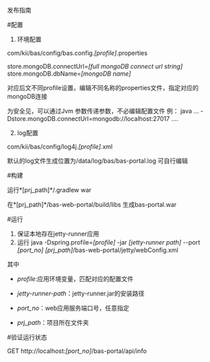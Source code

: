 发布指南

#配置

1. 环境配置

com/kii/bas/config/bas.config.*[profile]*.properties

store.mongoDB.connectUrl=*[full mongoDB connect url string]* 
store.mongoDB.dbName=*[mongoDB name]* 

对应后文不同profile设置，编辑不同名称的properties文件，指定对应的mongoDB连接

为安全见，可以通过Jvm 参数传递参数，不必编辑配置文件
例：
java   ...  -Dstore.mongoDB.connectUrl=mongodb://localhost:27017  ....

2. log配置

com/kii/bas/config/log4j.*[profile]*.xml

默认的log文件生成位置为/data/log/bas/bas-portal.log
可自行编辑

#构建

运行*[prj_path]*/.gradlew war

在*[prj_path]*/bas-web-portal/build/libs 生成bas-portal.war

#运行
1. 保证本地存在jetty-runner应用
2. 运行 java -Dspring.profile=*[profile]* -jar  *[jetty-runner path]*  --port *[port_no]*  *[prj_path]*/bas-web-portal/jetty/webConfig.xml

其中

* *profile*:应用环境变量，匹配对应的配置文件

* *jetty-runner-path*：jetty-runner.jar的安装路径

* *port_no*：web应用服务端口号，任意指定

* *prj_path*：项目所在文件夹

#验证运行状态

GET http://localhost:*[port_no]*/bas-portal/api/info






